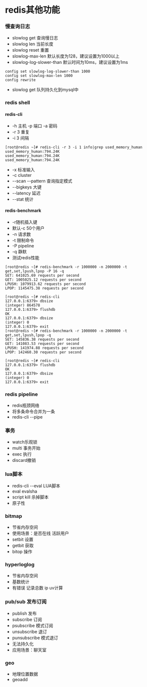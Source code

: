 # redis其他功能

### 慢查询日志

- slowlog get 查询慢日志
- slowlog len 当前长度
- slowlog reset 重置
- slowlog-max-len 默认长度为128，建议设置为1000以上
- slowlog-log-slower-than 默认时间为10ms，建议设置为1ms

```
config set slowlog-log-slower-than 1000
config set slowlog-max-len 1000
config rewrite
```

- slowlog get 队列持久化到mysql中

### redis shell

#### redis-cli

- -h 主机 -p 端口 -a 密码
- -r  3 重复
- -i 3 间隔

```shell
[root@redis ~]# redis-cli -r 3 -i 1 info|grep used_memory_human
used_memory_human:794.24K
used_memory_human:794.24K
used_memory_human:794.24K
```

- -x 标准输入
- -c cluster
- --scan --pattern 查询指定模式
- --bigkeys 大键
- --latency 延迟
- --stat 统计

#### redis-benchmark

- -r随机插入键
- 默认-c 50个用户
- -n 请求数
- -t 限制命令
- -P pipeline
- -q 静默
- 测试redis性能

```
[root@redis ~]# redis-benchmark -r 1000000 -n 2000000 -t get,set,lpush,lpop -P 16 -q
SET: 641025.69 requests per second
GET: 1005025.12 requests per second
LPUSH: 1079913.62 requests per second
LPOP: 1145475.38 requests per second

[root@redis ~]# redis-cli 
127.0.0.1:6379> dbsize
(integer) 864578
127.0.0.1:6379> flushdb
OK
127.0.0.1:6379> dbsize
(integer) 0
127.0.0.1:6379> exit
[root@redis ~]# redis-benchmark -r 1000000 -n 2000000 -t get,set,lpush,lpop -q
SET: 145836.38 requests per second
GET: 141083.53 requests per second
LPUSH: 141974.88 requests per second
LPOP: 142460.30 requests per second

[root@redis ~]# redis-cli 
127.0.0.1:6379> flushdb
OK
127.0.0.1:6379> dbsize
(integer) 0
127.0.0.1:6379> exit
```


### redis pipeline

- redis瓶颈网络 
- 将多条命令合并为一条
- redis-cli --pipe

### 事务

- watch乐观锁
- multi 事务开始
- exec 执行
- discard撤销

### lua脚本

- redis-cli --eval LUA脚本 
- eval evalsha
- script kill 杀掉脚本
- 原子性

### bitmap

- 节省内存空间
- 使用场景：是否在线 活跃用户
- setbit 设置
- getbit 获取
- bitop 操作

### hyperloglog

- 节省内存空间
- 基数统计
- 有错误 记录总数 ip uv计算

### pub/sub 发布订阅

- publish 发布
- subscribe 订阅
- psubscribe 模式订阅
- unsubscribe 退订
- punsubscribe 模式退订
- 无法持久化
- 应用场景：聊天室

### geo 

- 地理位置数据
- geoadd 